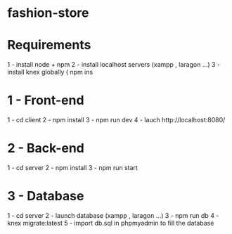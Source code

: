 # fashion-store

# Requirements
1 - install node + npm
2 - install localhost servers (xampp , laragon ...)
3 - install knex globally ( npm ins

# 1 - Front-end

1 - cd client
2 - npm install
3 - npm run dev
4 - lauch http://localhost:8080/


# 2 - Back-end

1 - cd server
2 - npm install
3 - npm run start

# 3 - Database

1 - cd server
2 - launch database (xampp , laragon ...)
3 - npm run db
4 - knex migrate:latest
5 - import db.sql in phpmyadmin to fill the database
